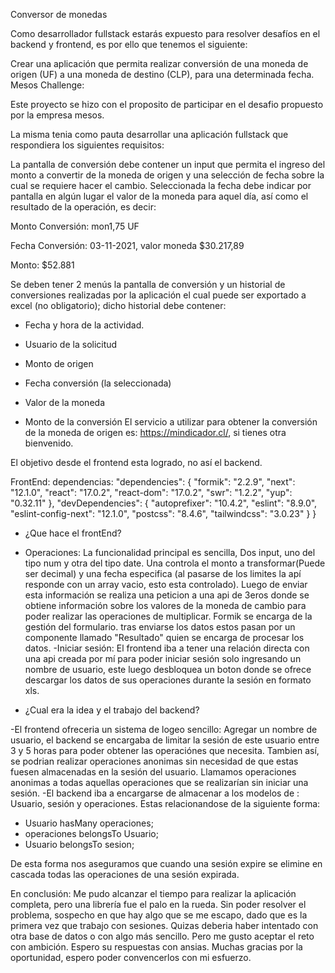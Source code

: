 Conversor de monedas

Como desarrollador fullstack estarás expuesto para resolver desafíos en el backend y frontend, es por ello que tenemos el siguiente:

Crear una aplicación que permita realizar conversión de una moneda de origen (UF) a una moneda de destino (CLP), para una determinada fecha.
Mesos Challenge:

Este proyecto se hizo con el proposito de participar en el desafio propuesto por la empresa mesos.

La misma tenia como pauta desarrollar una aplicación fullstack que respondiera los siguientes requisitos:


La pantalla de conversión debe contener un input que permita el ingreso del monto a convertir de la moneda de origen y una selección de fecha sobre la cual se requiere hacer el cambio. Seleccionada la fecha debe indicar por pantalla en algún lugar el valor de la moneda para aquel día, así como el resultado de la operación, es decir:

Monto Conversión: mon1,75 UF

Fecha Conversión: 03-11-2021, valor moneda $30.217,89

Monto: $52.881

Se deben tener 2 menús la pantalla de conversión y un historial de conversiones realizadas por la aplicación el cual puede ser exportado a excel (no obligatorio); dicho historial debe contener:

- Fecha y hora de la actividad.

- Usuario de la solicitud

- Monto de origen

- Fecha conversión (la seleccionada)

- Valor de la moneda

- Monto de la conversión El servicio a utilizar para obtener la conversión de la moneda de origen es: https://mindicador.cl/, si tienes otra bienvenido.


El objetivo desde el frontend esta logrado, no así el backend.

FrontEnd:
dependencias: 
  "dependencies": {
    "formik": "2.2.9",
    "next": "12.1.0",
    "react": "17.0.2",
    "react-dom": "17.0.2",
    "swr": "1.2.2",
    "yup": "0.32.11"
  },
  "devDependencies": {
    "autoprefixer": "10.4.2",
    "eslint": "8.9.0",
    "eslint-config-next": "12.1.0",
    "postcss": "8.4.6",
    "tailwindcss": "3.0.23"
  }
}

- ¿Que hace el frontEnd?
- Operaciones: La funcionalidad principal es sencilla, Dos input, uno del tipo num y otra del tipo date.
Una controla el monto a transformar(Puede ser decimal) y una fecha especifica (al pasarse de los limites la apí responde con un array vacio, esto esta controlado).
Luego de enviar esta información se realiza una peticion a una api de 3eros donde se obtiene información sobre los valores de la moneda de cambio para poder realizar las operaciones de multiplicar.
Formik se encarga de la gestión del formulario. tras enviarse los datos estos pasan por un componente llamado "Resultado" quien se encarga de procesar los datos.
-Iniciar sesión: El frontend iba a tener una relación directa con una api creada por mí para poder iniciar sesión solo ingresando un nombre de usuario, este luego desbloquea un boton donde se ofrece descargar los datos de sus operaciones durante la sesión en formato xls.



- ¿Cual era la idea y el trabajo del backend?

-El frontend ofreceria un sistema de logeo sencillo: Agregar un nombre de usuario, el backend se encargaba de limitar la sesión de este usuario entre 3 y 5 horas para poder obtener las operaciónes que necesita. 
Tambien así, se podrian realizar operaciones anonimas sin necesidad de que estas fuesen almacenadas en la sesión del usuario.
Llamamos operaciones anonimas a todas aquellas operaciones que se realizarían sin iniciar una sesión.
-El backend iba a encargarse de almacenar a los modelos de : Usuario, sesión y operaciones.
Estas relacionandose de la siguiente forma:

- Usuario hasMany operaciones;
- operaciones belongsTo Usuario;
- Usuario belongsTo sesion;

De esta forma nos aseguramos que cuando una sesión expire se elimine en cascada todas las operaciones de una sesión expirada.

En conclusión: Me pudo alcanzar el tiempo para realizar la aplicación completa, pero una librería fue el palo en la rueda. Sin poder resolver el problema, sospecho en que hay algo que se me escapo, dado que es la primera vez que trabajo con sesiones. Quizas deberia haber intentado con otra base de datos o con algo más sencillo. Pero me gusto aceptar el reto con ambición.
Espero su respuestas con ansias. Muchas gracias por la oportunidad, espero poder convencerlos con mi esfuerzo.







